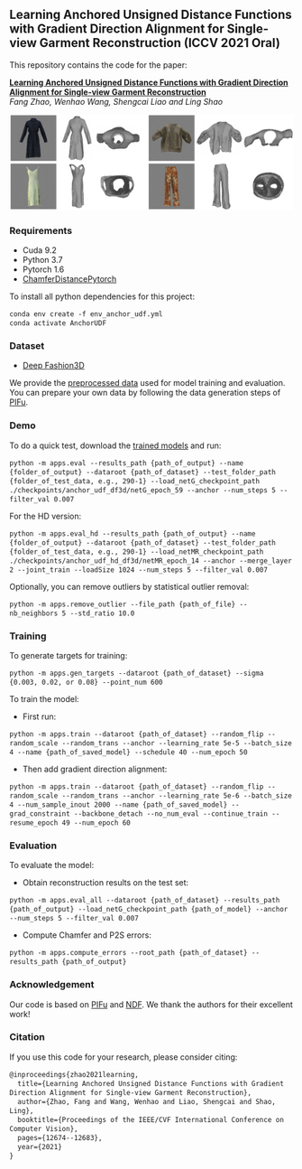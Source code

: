 ## Learning Anchored Unsigned Distance Functions with Gradient Direction Alignment for Single-view Garment Reconstruction (ICCV 2021 Oral)

This repository contains the code for the paper:

**[Learning Anchored Unsigned Distance Functions with Gradient Direction Alignment for Single-view Garment Reconstruction](https://arxiv.org/abs/2108.08478)** <br>*Fang Zhao, Wenhao Wang, Shengcai Liao and Ling Shao* <br>

![](pics/examples.png)

### Requirements
- Cuda 9.2
- Python 3.7
- Pytorch 1.6
- [ChamferDistancePytorch](https://github.com/ThibaultGROUEIX/ChamferDistancePytorch)

To install all python dependencies for this project:
```
conda env create -f env_anchor_udf.yml
conda activate AnchorUDF
```

### Dataset

- [Deep Fashion3D](https://github.com/kv2000/deepFashion3D)

We provide the [preprocessed data](https://drive.google.com/drive/folders/1gXDlPGYYVad8IkFo_gxd-NOcFEgomwT0?usp=sharing) used for model training and evaluation. You can prepare your own data by following the data generation steps of [PIFu](https://github.com/shunsukesaito/PIFu).

### Demo

To do a quick test, download the [trained models](https://drive.google.com/drive/folders/1iFYoaqabmd86J4fB87ICPmfMoBX5nlkA?usp=sharing) and run:

```
python -m apps.eval --results_path {path_of_output} --name {folder_of_output} --dataroot {path_of_dataset} --test_folder_path {folder_of_test_data, e.g., 290-1} --load_netG_checkpoint_path ./checkpoints/anchor_udf_df3d/netG_epoch_59 --anchor --num_steps 5 --filter_val 0.007
```
For the HD version:
```
python -m apps.eval_hd --results_path {path_of_output} --name {folder_of_output} --dataroot {path_of_dataset} --test_folder_path {folder_of_test_data, e.g., 290-1} --load_netMR_checkpoint_path ./checkpoints/anchor_udf_hd_df3d/netMR_epoch_14 --anchor --merge_layer 2 --joint_train --loadSize 1024 --num_steps 5 --filter_val 0.007
```
Optionally, you can remove outliers by statistical outlier removal:
```
python -m apps.remove_outlier --file_path {path_of_file} --nb_neighbors 5 --std_ratio 10.0
```

### Training

To generate targets for training:
```
python -m apps.gen_targets --dataroot {path_of_dataset} --sigma {0.003, 0.02, or 0.08} --point_num 600
```

To train the model:
- First run:
```
python -m apps.train --dataroot {path_of_dataset} --random_flip --random_scale --random_trans --anchor --learning_rate 5e-5 --batch_size 4 --name {path_of_saved_model} --schedule 40 --num_epoch 50
```
- Then add gradient direction alignment:
```
python -m apps.train --dataroot {path_of_dataset} --random_flip --random_scale --random_trans --anchor --learning_rate 5e-6 --batch_size 4 --num_sample_inout 2000 --name {path_of_saved_model} --grad_constraint --backbone_detach --no_num_eval --continue_train --resume_epoch 49 --num_epoch 60
```

### Evaluation

To evaluate the model:
- Obtain reconstruction results on the test set:
```
python -m apps.eval_all --dataroot {path_of_dataset} --results_path {path_of_output} --load_netG_checkpoint_path {path_of_model} --anchor --num_steps 5 --filter_val 0.007
```
- Compute Chamfer and P2S errors:
```
python -m apps.compute_errors --root_path {path_of_dataset} --results_path {path_of_output}
```

### Acknowledgement

Our code is based on [PIFu](https://github.com/shunsukesaito/PIFu) and [NDF](https://github.com/jchibane/ndf). We thank the authors for their excellent work!

### Citation
If you use this code for your research, please consider citing:
```
@inproceedings{zhao2021learning,
  title={Learning Anchored Unsigned Distance Functions with Gradient Direction Alignment for Single-view Garment Reconstruction},
  author={Zhao, Fang and Wang, Wenhao and Liao, Shengcai and Shao, Ling},
  booktitle={Proceedings of the IEEE/CVF International Conference on Computer Vision},
  pages={12674--12683},
  year={2021}
}
```

